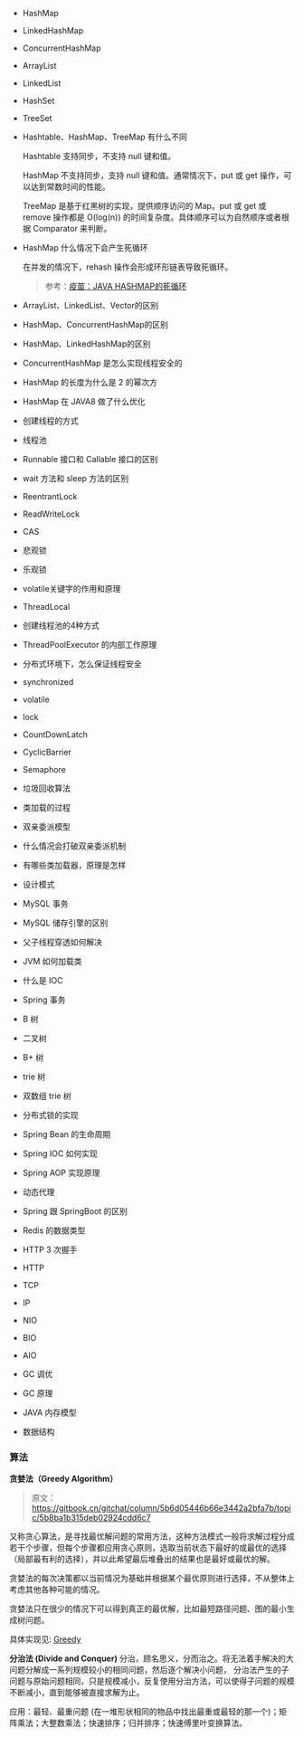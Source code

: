 

- HashMap

- LinkedHashMap

- ConcurrentHashMap

- ArrayList

- LinkedList

- HashSet  

- TreeSet  

- Hashtable、HashMap、TreeMap 有什么不同

  Hashtable 支持同步，不支持 null 键和值。

  HashMap 不支持同步，支持 null 键和值。通常情况下，put 或 get 操作，可以达到常数时间的性能。

  TreeMap 是基于红黑树的实现，提供顺序访问的 Map。put 或 get 或 remove 操作都是 O(log(n)) 的时间复杂度。具体顺序可以为自然顺序或者根据 Comparator 来判断。

- HashMap 什么情况下会产生死循环

  在并发的情况下，rehash 操作会形成环形链表导致死循环。

  > 参考：[疫苗：JAVA HASHMAP的死循环](https://coolshell.cn/articles/9606.html)

- ArrayList、LinkedList、Vector的区别
- HashMap、ConcurrentHashMap的区别
- HashMap、LinkedHashMap的区别
- ConcurrentHashMap 是怎么实现线程安全的
- HashMap 的长度为什么是 2 的幂次方
- HashMap 在 JAVA8 做了什么优化 
- 创建线程的方式
- 线程池
- Runnable 接口和 Callable 接口的区别
- wait 方法和 sleep 方法的区别
- ReentrantLock
- ReadWriteLock
- CAS
- 悲观锁
- 乐观锁
- volatile关键字的作用和原理
- ThreadLocal
- 创建线程池的4种方式
- ThreadPoolExecutor 的内部工作原理
- 分布式环境下，怎么保证线程安全
- synchronized
- volatile
- lock
- CountDownLatch 
- CyclicBarrier  
- Semaphore  
- 垃圾回收算法
- 类加载的过程
- 双亲委派模型
- 什么情况会打破双亲委派机制 
- 有哪些类加载器，原理是怎样  
- 设计模式
- MySQL 事务
- MySQL 储存引擎的区别 
- 父子线程穿透如何解决 
- JVM 如何加载类  
- 什么是 IOC
- Spring 事务
- B 树
- 二叉树
- B+ 树
- trie 树
- 双数组 trie 树
- 分布式锁的实现
- Spring Bean 的生命周期
- Spring IOC 如何实现
- Spring AOP 实现原理
- 动态代理
- Spring 跟 SpringBoot 的区别
- Redis 的数据类型
- HTTP 3 次握手 
- HTTP
- TCP
- IP 
- NIO
- BIO
- AIO
- GC 调优 
- GC 原理 
- JAVA 内存模型 
- 数据结构

### 算法 

**贪婪法（Greedy Algorithm）**
> 原文：https://gitbook.cn/gitchat/column/5b6d05446b66e3442a2bfa7b/topic/5b8ba1b315deb02924cdd6c7

又称贪心算法，是寻找最优解问题的常用方法，这种方法模式一般将求解过程分成若干个步骤，但每个步骤都应用贪心原则，选取当前状态下最好的或最优的选择（局部最有利的选择），并以此希望最后堆叠出的结果也是最好或最优的解。

贪婪法的每次决策都以当前情况为基础并根据某个最优原则进行选择，不从整体上考虑其他各种可能的情况。

贪婪法只在很少的情况下可以得到真正的最优解，比如最短路径问题、图的最小生成树问题。

具体实现见: [Greedy](https://github.com/Volong/javademo/blob/master/src/main/java/github/io/volong/algorithm/greedy/Greedy.java)


**分治法 (Divide and Conquer)**
分治，顾名思义，分而治之。将无法着手解决的大问题分解成一系列规模较小的相同问题，然后逐个解决小问题，
分治法产生的子问题与原始问题相同，只是规模减小，反复使用分治方法，可以使得子问题的规模不断减小，直到能够被直接求解为止。

应用：最轻、最重问题 (在一堆形状相同的物品中找出最重或最轻的那一个)；矩阵乘法；大整数乘法；快速排序；归并排序；快速傅里叶变换算法。


